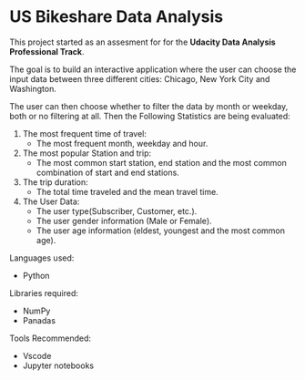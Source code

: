 # **US Bikeshare Data Analysis**

This project started as an assesment for for the **Udacity Data Analysis Professional Track**.

The goal is to build an interactive application where the user can choose the input data between three different cities: Chicago, New York City and Washington.

The user can then choose whether to filter the data by month or weekday, both or no filtering at all.
Then the Following Statistics are being evaluated:

1. The most frequent time of travel:
    * The most frequent month, weekday and hour.
2. The most popular Station and trip:
    * The most common start station, end station and the most common combination of start and end stations.
3. The trip duration:
   * The total time traveled and the mean travel time.
4. The User Data:
   * The user type(Subscriber, Customer, etc.).
   * The user gender information (Male or Female).
   * The user age information (eldest, youngest and the most common age).

Languages used:

* Python

Libraries required:

* NumPy
* Panadas

Tools Recommended:

* Vscode
* Jupyter notebooks
